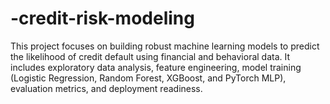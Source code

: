 # -credit-risk-modeling
This project focuses on building robust machine learning models to predict the likelihood of credit default using financial and behavioral data. It includes exploratory data analysis, feature engineering, model training (Logistic Regression, Random Forest, XGBoost, and PyTorch MLP), evaluation metrics, and deployment readiness.
